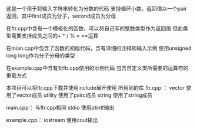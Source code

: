 这是一个用于将输入字符串转化为分数的代码
支持循环小数，返回值以一个pair返回，其中first成员为分子，second成员为分母

在ftr.cpp中含有一个模板化的函数，可以将自己写的整数类型作为返回值
但此类型需要支持成员之间的+ * / % = ==运算

在mian.cpp中包含了函数的初版代码，含有详细的注释和输入示例
使用unsigned long long作为分子分母的类型

在example.cpp中含有对ftr.cpp使用的示例代码
包含自定义类所需要的运算符的重载方式

本项目可以将ftr.cpp下载并使用include展开使用
所用到的库
ftr.cpp ： 
vector 使用了vector成员
utility 使用了pairc成员
string 使用了string成员

main.cpp：
与ftr.cpp相同
stdio 使用ptintf输出

example.cpp：
iostream 使用cout输出

